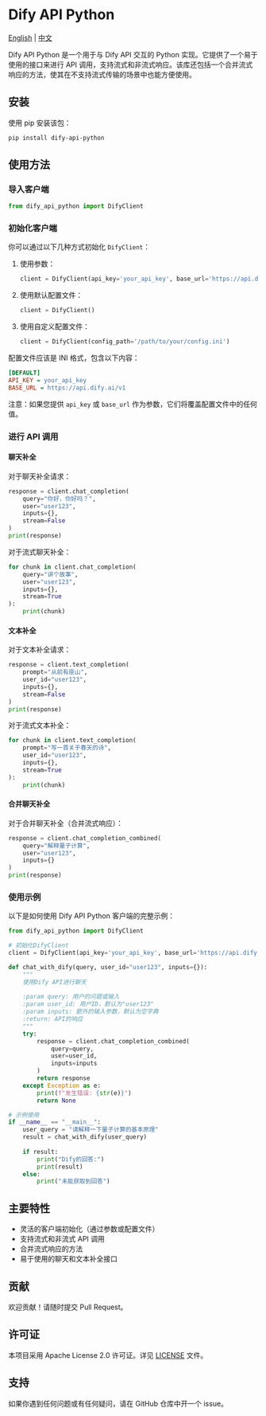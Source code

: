 # Dify API Python

[English](README.md) | [中文](README_CN.md)

Dify API Python 是一个用于与 Dify API 交互的 Python 实现。它提供了一个易于使用的接口来进行 API 调用，支持流式和非流式响应。该库还包括一个合并流式响应的方法，使其在不支持流式传输的场景中也能方便使用。

## 安装

使用 pip 安装该包：

```bash
pip install dify-api-python
```

## 使用方法

### 导入客户端

```python
from dify_api_python import DifyClient
```

### 初始化客户端

你可以通过以下几种方式初始化 `DifyClient`：

1. 使用参数：
   ```python
   client = DifyClient(api_key='your_api_key', base_url='https://api.dify.ai/v1')
   ```

2. 使用默认配置文件：
   ```python
   client = DifyClient()
   ```

3. 使用自定义配置文件：
   ```python
   client = DifyClient(config_path='/path/to/your/config.ini')
   ```

配置文件应该是 INI 格式，包含以下内容：

```ini
[DEFAULT]
API_KEY = your_api_key
BASE_URL = https://api.dify.ai/v1
```

注意：如果您提供 `api_key` 或 `base_url` 作为参数，它们将覆盖配置文件中的任何值。

### 进行 API 调用

#### 聊天补全

对于聊天补全请求：

```python
response = client.chat_completion(
    query="你好，你好吗？",
    user="user123",
    inputs={},
    stream=False
)
print(response)
```

对于流式聊天补全：

```python
for chunk in client.chat_completion(
    query="讲个故事",
    user="user123",
    inputs={},
    stream=True
):
    print(chunk)
```

#### 文本补全

对于文本补全请求：

```python
response = client.text_completion(
    prompt="从前有座山",
    user_id="user123",
    inputs={},
    stream=False
)
print(response)
```

对于流式文本补全：

```python
for chunk in client.text_completion(
    prompt="写一首关于春天的诗",
    user_id="user123",
    inputs={},
    stream=True
):
    print(chunk)
```

#### 合并聊天补全

对于合并聊天补全（合并流式响应）：

```python
response = client.chat_completion_combined(
    query="解释量子计算",
    user="user123",
    inputs={}
)
print(response)
```

### 使用示例

以下是如何使用 Dify API Python 客户端的完整示例：

```python
from dify_api_python import DifyClient

# 初始化DifyClient
client = DifyClient(api_key='your_api_key', base_url='https://api.dify.ai/v1')

def chat_with_dify(query, user_id="user123", inputs={}):
    """
    使用Dify API进行聊天
    
    :param query: 用户的问题或输入
    :param user_id: 用户ID，默认为"user123"
    :param inputs: 额外的输入参数，默认为空字典
    :return: API的响应
    """
    try:
        response = client.chat_completion_combined(
            query=query,
            user=user_id,
            inputs=inputs
        )
        return response
    except Exception as e:
        print(f"发生错误: {str(e)}")
        return None

# 示例使用
if __name__ == "__main__":
    user_query = "请解释一下量子计算的基本原理"
    result = chat_with_dify(user_query)
    
    if result:
        print("Dify的回答:")
        print(result)
    else:
        print("未能获取到回答")
```

## 主要特性

- 灵活的客户端初始化（通过参数或配置文件）
- 支持流式和非流式 API 调用
- 合并流式响应的方法
- 易于使用的聊天和文本补全接口

## 贡献

欢迎贡献！请随时提交 Pull Request。

## 许可证

本项目采用 Apache License 2.0 许可证。详见 [LICENSE](LICENSE) 文件。

## 支持

如果你遇到任何问题或有任何疑问，请在 GitHub 仓库中开一个 issue。